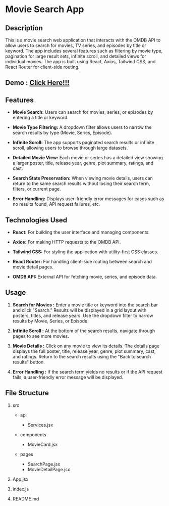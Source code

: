 # Movie Search App


## Description

This is a movie search web application that interacts with the OMDB API to allow users to search for movies, TV series, and episodes by title or keyword. The app includes several features such as filtering by movie type, pagination for large result sets, infinite scroll, and detailed views for individual movies. The app is built using React, Axios, Tailwind CSS, and React Router for client-side routing.

## Demo : [Click Here!!!](https://movies-searchappreact.netlify.app/)

## Features

- **Movie Search:** Users can search for movies, series, or episodes by entering a title or keyword.
  
- **Movie Type Filtering:** A dropdown filter allows users to narrow the search results by type (Movie, Series, Episode).
  
- **Infinite Scroll:** The app supports paginated search results or infinite scroll, allowing users to browse through large datasets.
  
- **Detailed Movie View:** Each movie or series has a detailed view showing a larger poster, title, release year, genre, plot summary, ratings, and cast.
  
- **Search State Preservation:** When viewing movie details, users can return to the same search results without losing their search term, filters, or current page.
  
- **Error Handling:** Displays user-friendly error messages for cases such as no results found, API request failures, etc.


## Technologies Used

- **React:** For building the user interface and managing components.
  
- **Axios:** For making HTTP requests to the OMDB API.
  
- **Tailwind CSS:** For styling the application with utility-first CSS classes.
  
- **React Router:** For handling client-side routing between search and movie detail pages.
  
- **OMDB API:** External API for fetching movie, series, and episode data.

## Usage
1. **Search for Movies :** Enter a movie title or keyword into the search bar and click "Search." Results will be displayed in a grid layout with posters, titles, and release years.
Use the dropdown filter to narrow results by Movie, Series, or Episode.

2. **Infinite Scroll :**  At the bottom of the search results, navigate through pages to see more movies.

3. **Movie Details :** Click on any movie to view its details. The details page displays the full poster, title, release year, genre, plot summary, cast, and ratings.
Return to the search results using the "Back to search results" button.

4. **Error Handling :**
If the search term yields no results or if the API request fails, a user-friendly error message will be displayed.


## File Structure

1. src
   
   - api
     - Services.jsx
       
    - components
      - MovieCard.jsx
        
    - pages
      - SearchPage.jsx  
      - MovieDetailPage.jsx
        
2. App.jsx
              
3. index.js
              
4. README.md

